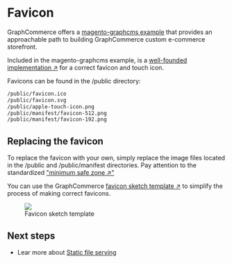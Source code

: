 # Favicon

GraphCommerce offers a [magento-graphcms example](../getting-started/readme.md)
that provides an approachable path to building GraphCommerce custom e-commerce
storefront.

Included in the magento-graphcms example, is a
[well-founded implementation ↗](https://medium.com/web-dev-survey-from-kyoto/favicon-nightmare-how-to-maintain-sanity-7628bfc39918)
for a correct favicon and touch icon.

Favicons can be found in the /public directory:

```txt
/public/favicon.ico
/public/favicon.svg
/public/apple-touch-icon.png
/public/manifest/favicon-512.png
/public/manifest/favicon-192.png
```

## Replacing the favicon

To replace the favicon with your own, simply replace the image files located in
the /public and /public/manifest directories. Pay attention to the standardized
["minimum safe zone ↗"](https://web.dev/maskable-icon/?utm_source=devtools#are-my-current-icons-ready)

You can use the GraphCommerce
[favicon sketch template ↗](https://drive.google.com/file/d/1tKiU54TgLd_sbd0tArpaqYdD9VYiYwwt/view?usp=sharing)
to simplify the process of making correct favicons.

<figure>
 <img src="https://cdn-std.droplr.net/files/acc_857465/8wbzEN" />
 <figcaption>Favicon sketch template</figcaption>
</figure>

## Next steps

- Lear more about [Static file serving](../framework/static-file-serving.md)
